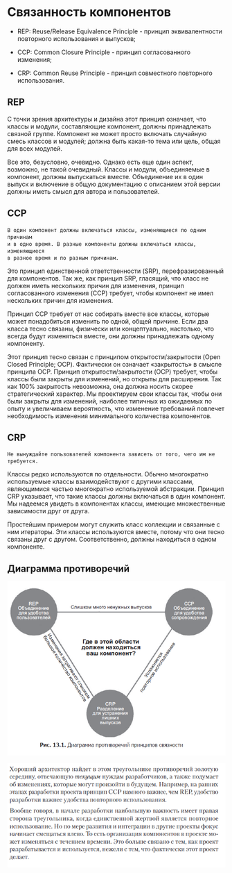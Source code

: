 # Связанность компонентов

 - REP: Reuse/Release Equivalence Principle - принцип эквивалентности повторного 
использования и выпусков;

 - CCP: Common Closure Principle - принцип согласованного изменения;

 - CRP: Common Reuse Principle - принцип совместного повторного использования.

## REP

С точки зрения архитектуры и дизайна этот принцип означает, что классы и 
модули, составляющие компонент, должны принадлежать связной группе. Компонент
не может просто включать случайную смесь классов и модулей; должна быть 
какая-то тема или цель, общая для всех модулей.

Все это, безусловно, очевидно. Однако есть еще один аспект, возможно, не 
такой очевидный. Классы и модули, объединяемые в компонент, должны 
выпускаться вместе. Объединение их в один выпуск и включение в общую 
документацию с описанием этой версии должны иметь смысл для автора и 
пользователей.

## CCP

    В один компонент должны включаться классы, изменяющиеся по одним причинам
    и в одно время. В разные компоненты должны включаться классы, изменяющиеся 
    в разное время и по разным причинам.

Это принцип единственной ответственности (SRP), перефразированный для 
компонентов. Так же, как принцип SRP, гласящий, что класс не должен иметь 
нескольких причин для изменения, принцип согласованного изменения (CCP) 
требует, чтобы компонент не имел нескольких причин для изменения.

Принцип CCP требует от нас собирать вместе все классы, которые может 
понадобиться изменить по одной, общей причине. Если два класса тесно связаны,
физически или концептуально, настолько, что всегда будут изменяться вместе,
они должны принадлежать одному компоненту.

Этот принцип тесно связан с принципом открытости/закрытости (Open Closed 
Principle; OCP). Фактически он означает «закрытость» в смысле принципа OCP. 
Принцип открытости/закрытости (OCP) требует, чтобы классы были закрыты для 
изменений, но открыты для расширения. Так как 100% закрытость невозможна, 
она должна носить скорее стратегический характер. Мы проектируем свои классы
так, чтобы они были закрыты для изменений, наиболее типичных из ожидаемых 
по опыту и увеличиваем вероятность, что изменение требований повлечет 
необходимость изменения минимального количества компонентов.

## CRP 

    Не вынуждайте пользователей компонента зависеть от того, чего им не требуется.

Классы редко используются по отдельности. Обычно многократно используемые 
классы взаимодействуют с другими классами, являющимися частью многократно 
используемой абстракции. Принцип CRP указывает, что такие классы должны 
включаться в один компонент. Мы надеемся увидеть в компонентах классы, имеющие
множественные зависимости друг от друга.

Простейшим примером могут служить класс коллекции и связанные с ним итераторы.
Эти классы используются вместе, потому что они тесно связаны друг с другом.
Соответственно, должны находиться в одном компоненте.

## Диаграмма противоречий

![img.png](img.png)

![img_1.png](img_1.png)

